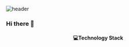 ![header](https://capsule-render.vercel.app/api?type=wave&color=BEDAEE&height=200&section=header&text=capsule%20render&fontSize=75&fontColor=FFFFFF)


### Hi there 👋
#### <div style="text-align: center">💻Technology Stack </div>

<!--
**pgw928/pgw928** is a ✨ _special_ ✨ repository because its `README.md` (this file) appears on your GitHub profile.

Here are some ideas to get you started:

- 🔭 I’m currently working on ...
- 🌱 I’m currently learning ...
- 👯 I’m looking to collaborate on ...
- 🤔 I’m looking for help with ...
- 💬 Ask me about ...
- 📫 How to reach me: ...
- 😄 Pronouns: ...
- ⚡ Fun fact: ...
-->
